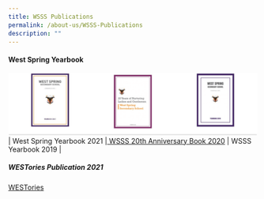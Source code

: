```yaml
---
title: WSSS Publications
permalink: /about-us/WSSS-Publications
description: ""
---
```

#### **West Spring Yearbook**

![](/images/About%20us/WSSS%20Publications/photo_6244632829635965433_w.png)
| West Spring Yearbook 2021 	|[ WSSS 20th Anniversary Book 2020](/files/About%20Us/WSSS%20Publications/West-Spring-Secondary-20th-Anniversary-Book-2020.pdf) | WSSS Yearbook 2019 |

##### **WESTories Publication 2021**
[WESTories](https://drive.google.com/file/d/1y3D21ifz11XUJLz_P9XpZ7rzvh4difXb/view)